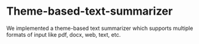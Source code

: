 # Theme-based-text-summarizer
We implemented a theme-based text summarizer which supports multiple formats of input like pdf, docx, web, text, etc.
